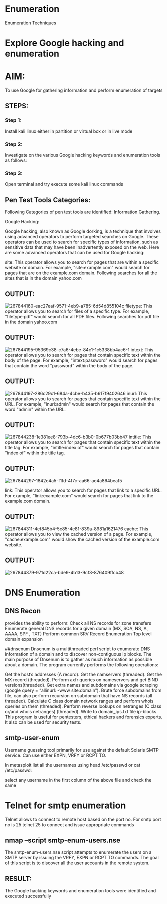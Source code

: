 # Enumeration
Enumeration Techniques

# Explore Google hacking and enumeration 

# AIM:

To use Google for gathering information and perform enumeration of targets

## STEPS:

### Step 1:

Install kali linux either in partition or virtual box or in live mode

### Step 2:

Investigate on the various Google hacking keywords and enumeration tools as follows:


### Step 3:
Open terminal and try execute some kali linux commands

## Pen Test Tools Categories:  

Following Categories of pen test tools are identified:
Information Gathering.

Google Hacking:

Google hacking, also known as Google dorking, is a technique that involves using advanced operators to perform targeted searches on Google. These operators can be used to search for specific types of information, such as sensitive data that may have been inadvertently exposed on the web. Here are some advanced operators that can be used for Google hacking:

site: This operator allows you to search for pages that are within a specific website or domain. For example, "site:example.com" would search for pages that are on the example.com domain.
Following searches for all the sites that is in the domain yahoo.com
## OUTPUT:
![267844160-eac27eaf-9571-4eb9-a785-6d54d855104c](https://github.com/sanjeevraj0987/Enumeration/assets/120698946/40f29184-6a0e-42e4-87e7-231f824d5c48)
filetype: This operator allows you to search for files of a specific type. For example, "filetype:pdf" would search for all PDF files. Following searches for pdf file in the domain yahoo.com
## OUTPUT: 
![267844195-95369c38-c7a6-4ebe-84c1-1c5338bb4ac6-1](https://github.com/sanjeevraj0987/Enumeration/assets/120698946/8b3564fc-1882-4522-a0e3-b768fe55dd1f)
intext: This operator allows you to search for pages that contain specific text within the body of the page. For example, "intext:password" would search for pages that contain the word "password" within the body of the page.
## OUTPUT:
![267844197-286c29c1-684a-4cbe-b435-b617f9402646](https://github.com/sanjeevraj0987/Enumeration/assets/120698946/f37097a9-ab15-4ac7-b64e-466195bafb18)
inurl: This operator allows you to search for pages that contain specific text within the URL. For example, "inurl:admin" would search for pages that contain the word "admin" within the URL.
## OUTPUT:
![267844238-1e381ee8-793b-4dc6-b3b0-0b677b03bb47](https://github.com/sanjeevraj0987/Enumeration/assets/120698946/53691e48-612c-4869-9cc3-ace305b2cb68)
intitle: This operator allows you to search for pages that contain specific text within the title tag. For example, "intitle:index of" would search for pages that contain "index of" within the title tag.
## OUTPUT:
![267844297-1842e4a5-f1fd-4f7c-aa66-ae4a864beaf5](https://github.com/sanjeevraj0987/Enumeration/assets/120698946/51d1318b-6ca7-41a2-8c56-7e5d23ab3fb3)

link: This operator allows you to search for pages that link to a specific URL. For example, "link:example.com" would search for pages that link to the example.com domain.
## OUTPUT:
![267844311-4ef845b4-5c85-4e81-839a-8981a1621476](https://github.com/sanjeevraj0987/Enumeration/assets/120698946/40e7443e-99f0-4447-ae4b-27eda58b9dcb)
cache: This operator allows you to view the cached version of a page. For example, "cache:example.com" would show the cached version of the example.com website.
## OUTPUT:
![267844379-971d22ca-bde9-4b13-9cf3-876409ffcb48](https://github.com/sanjeevraj0987/Enumeration/assets/120698946/97d0c79a-2786-4d80-b382-26cab77415c9)



# DNS Enumeration


## DNS Recon
provides the ability to perform: Check all NS records for zone transfers Enumerate general DNS records for a given domain (MX, SOA, NS, A, AAAA, SPF , TXT) Perform common SRV Record Enumeration Top level domain expansion


##dnsenum
Dnsenum is a multithreaded perl script to enumerate DNS information of a domain and to discover non-contiguous ip blocks. The main purpose of Dnsenum is to gather as much information as possible about a domain. The program currently performs the following operations:

Get the host’s addresses (A record).
Get the namservers (threaded).
Get the MX record (threaded).
Perform axfr queries on nameservers and get BIND versions(threaded).
Get extra names and subdomains via google scraping (google query = “allinurl: -www site:domain”).
Brute force subdomains from file, can also perform recursion on subdomain that have NS records (all threaded).
Calculate C class domain network ranges and perform whois queries on them (threaded).
Perform reverse lookups on netranges (C class or/and whois netranges) (threaded).
Write to domain_ips.txt file ip-blocks.
This program is useful for pentesters, ethical hackers and forensics experts. It also can be used for security tests.


## smtp-user-enum
Username guessing tool primarily for use against the default Solaris SMTP service. Can use either EXPN, VRFY or RCPT TO.


In metasploit list all the usernames using head /etc/passwd or cat /etc/passwd:

select any username in the first column of the above file and check the same


# Telnet for smtp enumeration
Telnet allows to connect to remote host based on the port no. For smtp port no is 25
telnet <host address> 25 to connect
and issue appropriate commands
  

  
  

## nmap –script smtp-enum-users.nse <hostname>

The smtp-enum-users.nse script attempts to enumerate the users on a SMTP server by issuing the VRFY, EXPN or RCPT TO commands. The goal of this script is to discover all the user accounts in the remote system.




## RESULT:
The Google hacking keywords and enumeration tools were identified and executed successfully

